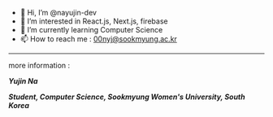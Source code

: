 - 👋 Hi, I’m @nayujin-dev
- 👀 I’m interested in React.js, Next.js, firebase
- 🌱 I’m currently learning Computer Science
- 📫 How to reach me : 00nyj@sookmyung.ac.kr

---
more information :


***Yujin Na***

***Student, Computer Science, Sookmyung Women's University, South Korea***


<!---
nayujin-dev/nayujin-dev is a ✨ special ✨ repository because its `README.md` (this file) appears on your GitHub profile.
You can click the Preview link to take a look at your changes.
--->

